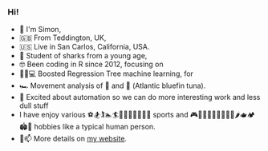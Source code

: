 ### Hi!

- 👋 I'm Simon,
- 🇬🇧 From Teddington, UK,
- 🇺🇸 Live in San Carlos, California, USA.
- 🦈 Student of sharks from a young age,
- 🤓 Been coding in R since 2012, focusing on
- 💨🌲💻 Boosted Regression Tree machine learning, for 
- 🏎 Movement analysis of 🦈 and ὏ (Atlantic bluefin tuna).
- 🤖 Excited about automation so we can do more interesting work and less dull stuff
- I have enjoy various ⚽🏂🏌🏊🏄🤿🏋🏼‍♂️🚴🏼‍♂️ sports and 🎮👨🏼‍🍳😸👷🏼‍♂️🌱🌶🫖🏕🏟🛫 hobbies like a typical human person.
- 💬📫 More details on [my website](https://www.simondedman.com).

<!--
**SimonDedman/SimonDedman** is a ✨ _special_ ✨ repository because its `README.md` (this file) appears on your GitHub profile.
